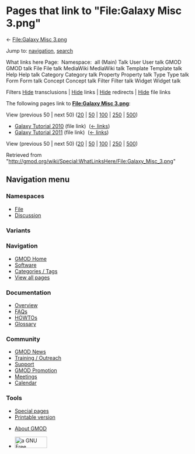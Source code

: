 <div id="mw-page-base" class="noprint">

</div>

<div id="mw-head-base" class="noprint">

</div>

<div id="content" class="mw-body" role="main">

<span id="top"></span>

<div id="mw-js-message" style="display:none;">

</div>



# <span dir="auto">Pages that link to "File:Galaxy Misc 3.png"</span>

<div id="bodyContent">

<div id="contentSub">

← [File:Galaxy Misc
3.png](/wiki/File:Galaxy_Misc_3.png "File:Galaxy Misc 3.png")

</div>

<div id="jump-to-nav" class="mw-jump">

Jump to: [navigation](#mw-navigation), [search](#p-search)

</div>

<div id="mw-content-text">

What links here Page:  Namespace:  all (Main) Talk User User talk GMOD
GMOD talk File File talk MediaWiki MediaWiki talk Template Template talk
Help Help talk Category Category talk Property Property talk Type Type
talk Form Form talk Concept Concept talk Filter Filter talk Widget
Widget talk

Filters
[Hide](/mediawiki/index.php?title=Special:WhatLinksHere/File:Galaxy_Misc_3.png&hidetrans=1 "Special:WhatLinksHere/File:Galaxy Misc 3.png")
transclusions \|
[Hide](/mediawiki/index.php?title=Special:WhatLinksHere/File:Galaxy_Misc_3.png&hidelinks=1 "Special:WhatLinksHere/File:Galaxy Misc 3.png")
links \|
[Hide](/mediawiki/index.php?title=Special:WhatLinksHere/File:Galaxy_Misc_3.png&hideredirs=1 "Special:WhatLinksHere/File:Galaxy Misc 3.png")
redirects \|
[Hide](/mediawiki/index.php?title=Special:WhatLinksHere/File:Galaxy_Misc_3.png&hideimages=1 "Special:WhatLinksHere/File:Galaxy Misc 3.png")
file links

The following pages link to **[File:Galaxy Misc
3.png](/wiki/File:Galaxy_Misc_3.png "File:Galaxy Misc 3.png")**:

View (previous 50 \| next 50)
([20](/mediawiki/index.php?title=Special:WhatLinksHere/File:Galaxy_Misc_3.png&limit=20 "Special:WhatLinksHere/File:Galaxy Misc 3.png")
\|
[50](/mediawiki/index.php?title=Special:WhatLinksHere/File:Galaxy_Misc_3.png&limit=50 "Special:WhatLinksHere/File:Galaxy Misc 3.png")
\|
[100](/mediawiki/index.php?title=Special:WhatLinksHere/File:Galaxy_Misc_3.png&limit=100 "Special:WhatLinksHere/File:Galaxy Misc 3.png")
\|
[250](/mediawiki/index.php?title=Special:WhatLinksHere/File:Galaxy_Misc_3.png&limit=250 "Special:WhatLinksHere/File:Galaxy Misc 3.png")
\|
[500](/mediawiki/index.php?title=Special:WhatLinksHere/File:Galaxy_Misc_3.png&limit=500 "Special:WhatLinksHere/File:Galaxy Misc 3.png"))

- [Galaxy Tutorial
  2010](/wiki/Galaxy_Tutorial_2010 "Galaxy Tutorial 2010") (file link) ‎
  <span class="mw-whatlinkshere-tools">([←
  links](/mediawiki/index.php?title=Special:WhatLinksHere&target=Galaxy+Tutorial+2010 "Special:WhatLinksHere"))</span>
- [Galaxy Tutorial
  2011](/wiki/Galaxy_Tutorial_2011 "Galaxy Tutorial 2011") (file link) ‎
  <span class="mw-whatlinkshere-tools">([←
  links](/mediawiki/index.php?title=Special:WhatLinksHere&target=Galaxy+Tutorial+2011 "Special:WhatLinksHere"))</span>

View (previous 50 \| next 50)
([20](/mediawiki/index.php?title=Special:WhatLinksHere/File:Galaxy_Misc_3.png&limit=20 "Special:WhatLinksHere/File:Galaxy Misc 3.png")
\|
[50](/mediawiki/index.php?title=Special:WhatLinksHere/File:Galaxy_Misc_3.png&limit=50 "Special:WhatLinksHere/File:Galaxy Misc 3.png")
\|
[100](/mediawiki/index.php?title=Special:WhatLinksHere/File:Galaxy_Misc_3.png&limit=100 "Special:WhatLinksHere/File:Galaxy Misc 3.png")
\|
[250](/mediawiki/index.php?title=Special:WhatLinksHere/File:Galaxy_Misc_3.png&limit=250 "Special:WhatLinksHere/File:Galaxy Misc 3.png")
\|
[500](/mediawiki/index.php?title=Special:WhatLinksHere/File:Galaxy_Misc_3.png&limit=500 "Special:WhatLinksHere/File:Galaxy Misc 3.png"))

</div>

<div class="printfooter">

Retrieved from
"<http://gmod.org/wiki/Special:WhatLinksHere/File:Galaxy_Misc_3.png>"

</div>

<div id="catlinks" class="catlinks catlinks-allhidden">

</div>

<div class="visualClear">

</div>

</div>

</div>

<div id="mw-navigation">

## Navigation menu

<div id="mw-head">



<div id="left-navigation">

<div id="p-namespaces" class="vectorTabs" role="navigation"
aria-labelledby="p-namespaces-label">

### Namespaces

- <span id="ca-nstab-image"><a href="/wiki/File:Galaxy_Misc_3.png" accesskey="c"
  title="View the file page [c]">File</a></span>
- <span id="ca-talk"><a
  href="/mediawiki/index.php?title=File_talk:Galaxy_Misc_3.png&amp;action=edit&amp;redlink=1"
  accesskey="t"
  title="Discussion about the content page [t]">Discussion</a></span>

</div>

<div id="p-variants" class="vectorMenu emptyPortlet" role="navigation"
aria-labelledby="p-variants-label">

### 

### Variants[](#)

<div class="menu">

</div>

</div>

</div>

<div id="right-navigation">





</div>



</div>

</div>

</div>

<div id="mw-panel">

<div id="p-logo" role="banner">

<a href="/wiki/Main_Page"
style="background-image: url(http://gmod.org/images/GMOD-cogs.png);"
title="Visit the main page"></a>

</div>

<div id="p-Navigation" class="portal" role="navigation"
aria-labelledby="p-Navigation-label">

### Navigation

<div class="body">

- <span id="n-GMOD-Home">[GMOD Home](/wiki/Main_Page)</span>
- <span id="n-Software">[Software](/wiki/GMOD_Components)</span>
- <span id="n-Categories-.2F-Tags">[Categories /
  Tags](/wiki/Categories)</span>
- <span id="n-View-all-pages">[View all
  pages](/wiki/Special:AllPages)</span>

</div>

</div>

<div id="p-Documentation" class="portal" role="navigation"
aria-labelledby="p-Documentation-label">

### Documentation

<div class="body">

- <span id="n-Overview">[Overview](/wiki/Overview)</span>
- <span id="n-FAQs">[FAQs](/wiki/Category:FAQ)</span>
- <span id="n-HOWTOs">[HOWTOs](/wiki/Category:HOWTO)</span>
- <span id="n-Glossary">[Glossary](/wiki/Glossary)</span>

</div>

</div>

<div id="p-Community" class="portal" role="navigation"
aria-labelledby="p-Community-label">

### Community

<div class="body">

- <span id="n-GMOD-News">[GMOD News](/wiki/GMOD_News)</span>
- <span id="n-Training-.2F-Outreach">[Training /
  Outreach](/wiki/Training_and_Outreach)</span>
- <span id="n-Support">[Support](/wiki/Support)</span>
- <span id="n-GMOD-Promotion">[GMOD
  Promotion](/wiki/GMOD_Promotion)</span>
- <span id="n-Meetings">[Meetings](/wiki/Meetings)</span>
- <span id="n-Calendar">[Calendar](/wiki/Calendar)</span>

</div>

</div>

<div id="p-tb" class="portal" role="navigation"
aria-labelledby="p-tb-label">

### Tools

<div class="body">

- <span id="t-specialpages"><a href="/wiki/Special:SpecialPages" accesskey="q"
  title="A list of all special pages [q]">Special pages</a></span>
- <span id="t-print"><a
  href="/mediawiki/index.php?title=Special:WhatLinksHere/File:Galaxy_Misc_3.png&amp;printable=yes"
  rel="alternate" accesskey="p"
  title="Printable version of this page [p]">Printable version</a></span>

</div>

</div>

</div>

</div>

<div id="footer" role="contentinfo">

- <span id="footer-places-about">[About
  GMOD](/wiki/GMOD:About "GMOD:About")</span>

<!-- -->

- <span id="footer-copyrightico">[<img src="http://www.gnu.org/graphics/gfdl-logo-small.png" width="88"
  height="31" alt="a GNU Free Documentation License" />](http://www.gnu.org/licenses/fdl-1.3.html)</span>




</div>
